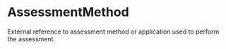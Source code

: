 AssessmentMethod
================

External reference to assessment method or application used to perform the assessment.
